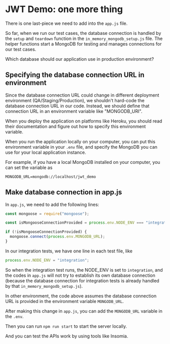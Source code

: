 # JWT Demo: one more thing

There is one last-piece we need to add into the `app.js` file.

So far, when we run our test cases, the database connection is handled by the `setup` and `teardown` function in the `in_memory_mongodb_setup.js` file. The helper functions start a MongoDB for testing and manages connections for our test cases.

Which database should our application use in production environment?

## Specifying the database connection URL in environment

Since the database connection URL could change in different deployment environment \(QA/Staging/Production\), we shouldn't hard-code the database connection URL in our code. Instead, we should define that connection URL in an environment variable like "MONGODB\_URI".

When you deploy the application on platforms like Heroku, you should read their documentation and figure out how to specify this environment variable.

When you run the application locally on your computer, you can put this environment variable in your `.env` file, and specify the MongoDB you can use for your local application instance.

For example, if you have a local MongoDB installed on your computer, you can set the variable as

```text
MONGODB_URL=mongodb://localhost/jwt_demo
```

## Make database connection in app.js

In `app.js`, we need to add the following lines:

```javascript
const mongoose = require("mongoose");

const isMongooseConnectionProvided = process.env.NODE_ENV === "integration";

if (!isMongooseConnectionProvided) {
  mongoose.connect(process.env.MONGODB_URL);
}
```

In our integration tests, we have one line in each test file, like

```javascript
process.env.NODE_ENV = "integration";
```

So when the integration test runs, the NODE\_ENV is set to `integration`, and the codes in `app.js` will not try to establish its own database connection \(because the database connection for integration tests is already handled by that `in_memory_mongodb_setup.js`\).

In other environment, the code above assumes the database connection URL is provided in the environment variable `MONGODB_URL`.

After making this change in `app.js`, you can add the `MONGODB_URL` variable in the `.env`.

Then you can run `npm run start` to start the server locally.

And you can test the APIs work by using tools like Insomia.

